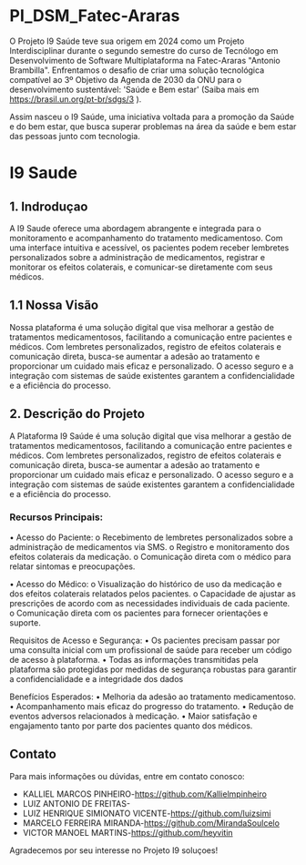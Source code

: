 # PI_DSM_Fatec-Araras

O Projeto I9 Saúde teve sua origem em 2024 como um Projeto Interdisciplinar durante o segundo semestre do curso de Tecnólogo em Desenvolvimento de Software Multiplataforma na
Fatec-Araras "Antonio Brambilla". Enfrentamos o desafio de criar uma solução tecnológica compatível ao
3º Objetivo da Agenda de 2030 da ONU para o desenvolvimento sustentável: 'Saúde e Bem estar'
(Saiba mais em https://brasil.un.org/pt-br/sdgs/3 ).

Assim nasceu o I9 Saúde, uma iniciativa voltada para a promoção da Saúde e do bem estar, que busca superar problemas na área da saúde e bem estar das pessoas junto com tecnologia.

# I9 Saude



## 1. Indroduçao

A I9 Saude oferece uma abordagem abrangente e integrada para o monitoramento e acompanhamento do tratamento medicamentoso. Com uma interface intuitiva e acessível, os pacientes podem receber lembretes personalizados sobre a administração de medicamentos, registrar e monitorar os efeitos colaterais, e comunicar-se diretamente com seus médicos.

## 1.1 Nossa Visão

Nossa plataforma é uma solução digital que visa melhorar a gestão de tratamentos medicamentosos, facilitando a comunicação entre pacientes e médicos. Com lembretes personalizados, registro de efeitos colaterais e comunicação direta, busca-se aumentar a adesão ao tratamento e proporcionar um cuidado mais eficaz e personalizado. O acesso seguro e a integração com sistemas de saúde existentes garantem a confidencialidade e a eficiência do processo.

## 2. Descrição do Projeto
A Plataforma I9 Saúde é uma solução digital que visa melhorar a gestão de tratamentos medicamentosos, facilitando a comunicação entre pacientes e médicos. Com lembretes personalizados, registro de efeitos colaterais e comunicação direta, busca-se aumentar a adesão ao tratamento e proporcionar um cuidado mais eficaz e personalizado. O acesso seguro e a integração com sistemas de saúde existentes garantem a confidencialidade e a eficiência do processo.

### Recursos Principais:

•	Acesso do Paciente:
o	Recebimento de lembretes personalizados sobre a administração de medicamentos via SMS.
o	Registro e monitoramento dos efeitos colaterais da medicação.
o	Comunicação direta com o médico para relatar sintomas e preocupações.

•	Acesso do Médico:
o	Visualização do histórico de uso da medicação e dos efeitos colaterais relatados pelos pacientes.
o	Capacidade de ajustar as prescrições de acordo com as necessidades individuais de cada paciente.
o	Comunicação direta com os pacientes para fornecer orientações e suporte.

Requisitos de Acesso e Segurança:
•	Os pacientes precisam passar por uma consulta inicial com um profissional de saúde para receber um código de acesso à plataforma.
•	Todas as informações transmitidas pela plataforma são protegidas por medidas de segurança robustas para garantir a confidencialidade e a integridade dos dados

Benefícios Esperados:
•	Melhoria da adesão ao tratamento medicamentoso.
•	Acompanhamento mais eficaz do progresso do tratamento.
•	Redução de eventos adversos relacionados à medicação.
•	Maior satisfação e engajamento tanto por parte dos pacientes quanto dos médicos.

## Contato

Para mais informações ou dúvidas, entre em contato conosco:
- KALLIEL MARCOS PINHEIRO-https://github.com/Kallielmpinheiro
- LUIZ ANTONIO DE FREITAS-
- LUIZ HENRIQUE SIMIONATO VICENTE-https://github.com/luizsimi
- MARCELO FERREIRA MIRANDA-https://github.com/MirandaSoulcelo
- VICTOR MANOEL MARTINS-https://github.com/heyvitin

Agradecemos por seu interesse no Projeto I9 soluçoes!
